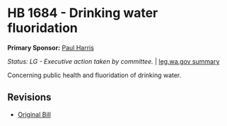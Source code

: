 # HB 1684 - Drinking water fluoridation
**Primary Sponsor:** [Paul Harris](/person/leg/paul.harris.md)

*Status: LG - Executive action taken by committee.* | [leg.wa.gov summary](https://app.leg.wa.gov/billsummary?BillNumber=1684&Year=2021)

Concerning public health and fluoridation of drinking water.

## Revisions
* [Original Bill](1/)